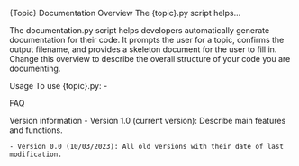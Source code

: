 {Topic} Documentation
Overview
The {topic}.py script helps...

The documentation.py script helps developers automatically generate documentation for their code. It prompts the user for a topic, confirms the output filename, and provides a skeleton document for the user to fill in.
Change this overview to describe the overall structure of your code you are documenting.


Usage
To use {topic}.py:
    -



FAQ


Version information
    - Version 1.0 (current version):  Describe main features and functions.

    - Version 0.0 (10/03/2023): All old versions with their date of last modification.
